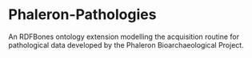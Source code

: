 # Phaleron-Pathologies
An RDFBones ontology extension modelling the acquisition routine for pathological data developed by the Phaleron Bioarchaeological Project.

